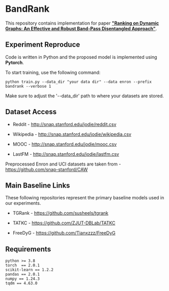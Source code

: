 # BandRank

This repository contains implementation for paper [**"Ranking on Dynamic Graphs: An Effective and Robust Band-Pass Disentangled Approach"**](https://dl.acm.org/doi/10.1145/3696410.3714943).

## Experiment Reproduce

Code is written in Python and the proposed model is implemented using **Pytorch**.

To start training, use the following command:
```
python train.py --data_dir "your data dir" --data enron --prefix bandrank --verbose 1
```

Make sure to adjust the '--data_dir' path to where your datasets are stored.

## Dataset Access

- Reddit - http://snap.stanford.edu/jodie/reddit.csv

- Wikipedia - http://snap.stanford.edu/jodie/wikipedia.csv

- MOOC - http://snap.stanford.edu/jodie/mooc.csv

- LastFM - http://snap.stanford.edu/jodie/lastfm.csv

Preprocessed Enron and UCI datasets are taken from - https://github.com/snap-stanford/CAW

## Main Baseline Links

These following repositories represent the primary baseline models used in our experiments.

- TGRank - https://github.com/susheels/tgrank

- TATKC - https://github.com/ZJUT-DBLab/TATKC

- FreeDyG - https://github.com/Tianxzzz/FreeDyG

## Requirements

```
python >= 3.8
torch  == 2.0.1
scikit-learn == 1.2.2
pandas == 2.0.1
numpy == 1.24.3
tqdm == 4.63.0
```

